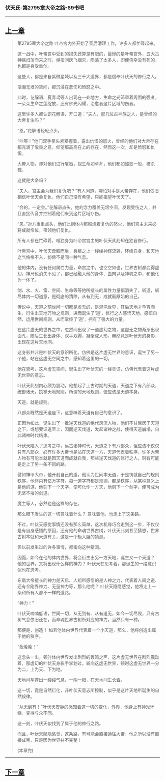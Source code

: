 ### 伏天氏-第2795章大帝之路-69书吧

--------
[上一章](./548ce8f004fda5c547d2ab59fde5fd49.md)
--------


>
>
>
>第2795章大帝之路
>叶帝宫内外开始了善后清理工作，许多人都忙碌起来。
>
>这一战中，叶帝宫中受到的损失还算是有限的，最惨的是叶帝宫外，五大古神族扫荡而来之时，弹指间灰飞烟灭，陨落了太多人，即便侥幸没有死的，也都是身受重创。
>
>这些人，都是来自紫微星域以及三千大道界，都是信奉叶伏天的修行之人。
>
>浩瀚无垠的空间，都沉浸在悲伤和愤怒之中。
>
>此时，花解语、夏青鸢等人出现在一处地方，生命之光笼罩着周围的强者，一朵朵生命之莲绽放，还有佛光闪耀，治愈者这片区域的伤者。
>
>这里许多人都认识花解语，开口道：“夫人，那几位古神族之人，是曾经的大帝复生吗？”
>
>“恩。”花解语轻轻点头。
>
>“咔嚓！”他们双手拳头紧紧握着，露出仇恨的怒火，曾经的他们对大帝存在都充满了敬畏之意，仰望那高高在上的存在，然而这一次，却是愤怒和仇恨。
>
>大帝人物，却对他们进行屠戮，视生命如草芥，他们都如蝼蚁一般，被杀戮。
>
>这就是大帝吗？
>
>“夫人，宫主会为我们复仇吧？”有人问道，哪怕对手是大帝存在，他们依旧相信叶伏天会复仇，他们自己没有希望，只能指望叶伏天了。
>
>“会的，一定会。”花解语点头，她的念力覆盖无垠空间，发现受伤之人，并且直接传音并控制着他们来到这片区域疗伤。
>
>“恩。”对方重重点头，他们此刻体内都燃烧着复仇的怒火，他们宫主未来必将成就帝位，带领他们复仇。
>
>所有人都在忙碌着，唯独身为叶帝宫宫主的叶伏天此刻却在独自修行。
>
>叶帝宫中，叶伏天盘膝而坐，身躯之上一缕缕神辉流转，环绕自身，和天地之气格格不入，仿佛不是同一种气息。
>
>他的体内，没有任何属性力量，命宫之中，也空空如也，世界古树都变得虚幻，神尺也消失不见了，都已经融入他的身体、血肉以及神魂之中，和他化为一体了。
>
>剑、水、火、雷、空间、生命等等他所擅长的属性力量都消失了，斩道，斩尽体内一切道意，是彻底的清除，从有到无，成就最原始的自己。
>
>传说中，天道之前世间一切都是虚无的，是混沌世界，其后天地才孕育而生，衍生出天地万物之规则，进而诞生了‘道’，修行之人感悟天地、感悟自然、运用世间规则，从而掌控了‘道’，拥有了强大的力量。
>
>在这片虚无的世界之中，忽然间出现了一道虚幻之物，这虚无之物渐渐出现面孔，随后生长出身体、双手双脚，凝聚成人形，赫然竟是叶伏天的身影，出现在这片天地间。
>
>这身影并非是叶伏天的意识所化，仿佛是这片虚无世界的意识，诞生了另一个他，站在这虚无空间之中，感知着这里的一切。
>
>他在思考，这片虚无空间，诞生出了叶伏天的一缕灵识，仿佛代表着这片虚无世界的意志。
>
>叶伏天此刻内心颇为震动，他想起了上古时期的天道，天道之下有八部众，统御诸天，执掌天地规则，所谓的天地规则，便应该是天道本身。
>
>天道，就是规则。
>
>八部众既然是天道座下，这意味着天道有自己的意识了。
>
>正因为如此，诞生出了一批逆天伐道的绝代风流人物，他们不甘屈居于天道之下，或想要证道至上，因而逆天伐道，发起诸神之战，使得天道崩塌，自此诸神时代结束。
>
>叶伏天陷入了思考之中，远古诸神时代，天道之下有八部众，但应该不仅仅只有八部众，必有许多大帝也是站在天道一方，天道代表着秩序，许多大帝人物有可能本就是因天道而成就自我，那些逆天伐道的修行之人，则有可能是走上了另一条不同的路。
>
>譬如神甲大帝，他开创自己的道，他认为世间本无道，于是铸就自己的规则秩序，他体内有亿万字符，每一道字符都是规则，都是秩序，从某种意义上是他的道，他刻下一个天字，便可化作一方天，他刻下一个剑字，便可成为无坚不摧的剑道。
>
>魔主等人，必然也是这样的存在。
>
>那么眼下发生的这一切意味着什么？
>意味着他，也走上了这条路。
>
>不过，叶伏天感觉事情还没有那么简单，这次机缘巧合走到这一步，不仅仅是有自身感悟的原因，还有他的命魂世界古树，叶伏天此刻甚至猜想，世界古树本就和天道有关，这是一个极大胆的猜测。
>
>但以前发生过的许多事情，都指向这种猜测。
>
>因而，如今在他的体内世界，将会衍生出另一方天地，诞生又一个天道？
>他的世界，又将出现什么样的神力？
>叶伏天在思考着，那诞生的一缕意识似也在思考。
>
>东凰大帝擅长的神力是天启、人祖所感悟的是人神之力，代表着人间之道、还有金刚界神力、无量神力等，那么他呢？
>叶伏天隐隐感觉，他将走上一条和所有人都不一样的道路。
>
>“神力！”
>
>叶伏天喃喃低语，世间一切，从无到有、从有道无，如今一切尽毁，只有古树气息依旧还在，而命魂世界古树所对应的神力，当然只有一种。
>
>那便是，创造！
>如若他体内世界代表着一个小天道，那么，他将创造出属于他的秩序。
>
>“轰隆隆！”
>
>这念头一出，顿时体内世界发出剧烈的轰鸣之声，这片虚无世界在剧烈震动着，那虚幻的叶伏天身影手掌划过，斩向这虚无世界，顿时这虚无世界一分为二，上为天、下为地。
>
>天地间孕育出一缕缕气息，一阴一阳，在天地间生长着。
>
>这一切，竟是自然衍化，非叶伏天意志所控制，似乎是这片天地所诞生的自然规律。
>
>“从无到有！”叶伏天安静的感知着这一切的变化，外界，他身上有神光环绕，变得与众不同。
>
>这一刻，叶伏天似找到了属于他的修行之路。
>
>而且，叶伏天隐隐感觉，这条路，有可能会直接通往大帝，他之所以没有直接成帝，只是因为世界并不完整！
>
>(本章完)
>
>

--------
[下一章](./3d96587af4afb0e88f022c735a4b6140.md)
--------
